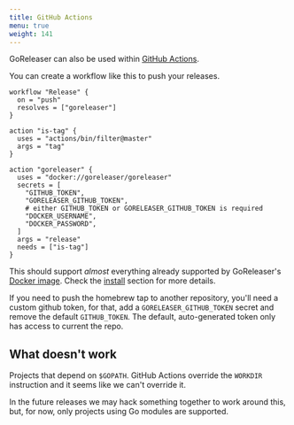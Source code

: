 ```yaml
---
title: GitHub Actions
menu: true
weight: 141
---
```


GoReleaser can also be used within [GitHub Actions][actions].

You can create a workflow like this to push your releases.

```t
workflow "Release" {
  on = "push"
  resolves = ["goreleaser"]
}

action "is-tag" {
  uses = "actions/bin/filter@master"
  args = "tag"
}

action "goreleaser" {
  uses = "docker://goreleaser/goreleaser"
  secrets = [
    "GITHUB_TOKEN",
    "GORELEASER_GITHUB_TOKEN",
    # either GITHUB_TOKEN or GORELEASER_GITHUB_TOKEN is required
    "DOCKER_USERNAME",
    "DOCKER_PASSWORD",
  ]
  args = "release"
  needs = ["is-tag"]
}
```

This should support *almost* everything already supported by GoReleaser's
[Docker image][docker]. Check the [install](/install) section for more details.

If you need to push the homebrew tap to another repository, you'll need a
custom github token, for that, add a `GORELEASER_GITHUB_TOKEN` secret and
remove the default `GITHUB_TOKEN`. The default, auto-generated token only
has access to current the repo.

## What doesn't work

Projects that depend on `$GOPATH`. GitHub Actions override the `WORKDIR`
instruction and it seems like we can't override it.

In the future releases we may hack something together to work around this,
but, for now, only projects using Go modules are supported.

[actions]: https://github.com/features/actions
[docker]: https://hub.docker.com/r/goreleaser/goreleaser
